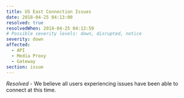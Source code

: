 ```yaml
---
title: US East Connection Issues
date: 2018-04-25 04:13:00
resolved: true
resolvedWhen: 2018-04-25 04:13:59
# Possible severity levels: down, disrupted, notice
severity: down
affected:
  - API
  - Media Proxy
  - Gateway
section: issue
---
```


*Resolved* -
We believe all users experiencing issues have been able to connect at this time.
